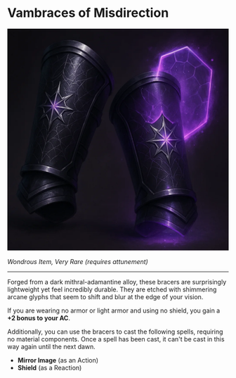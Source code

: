 # Vambraces of Misdirection

![Vambraces of Misdirection](vambraces_of_misdirection.webp)

*Wondrous Item, Very Rare (requires attunement)*

---

Forged from a dark mithral-adamantine alloy, these bracers are surprisingly lightweight yet feel incredibly durable. They are etched with shimmering arcane glyphs that seem to shift and blur at the edge of your vision.

If you are wearing no armor or light armor and using no shield, you gain a **+2 bonus to your AC**.

Additionally, you can use the bracers to cast the following spells, requiring no material components. Once a spell has been cast, it can't be cast in this way again until the next dawn.

- **Mirror Image** (as an Action)
- **Shield** (as a Reaction)
